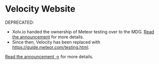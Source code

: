 # Velocity Website
DEPRECATED: 
* Xolv.io handed the ownership of Meteor testing over to the MDG. [Read the announcement](http://xolv.io/velocity-announcement) for more details.
* Since then, Velocity has been replaced with https://guide.meteor.com/testing.html.

[Read the announcement →](http://xolv.io/velocity-announcement) for more details.
